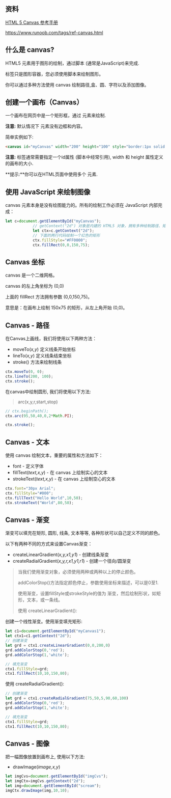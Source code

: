 ## 资料

[HTML 5 Canvas 参考手册](http://caibaojian.com/w3c/html5/html5_ref_canvas.html)

https://www.runoob.com/tags/ref-canvas.html

## 什么是 canvas?

HTML5 <canvas> 元素用于图形的绘制，通过脚本 (通常是JavaScript)来完成.

<canvas> 标签只是图形容器，您必须使用脚本来绘制图形。

你可以通过多种方法使用 canvas 绘制路径,盒、圆、字符以及添加图像。

## 创建一个画布（Canvas）

一个画布在网页中是一个矩形框，通过 <canvas> 元素来绘制.

**注意:** 默认情况下 <canvas> 元素没有边框和内容。

<canvas>简单实例如下:

```html
<canvas id="myCanvas" width="200" height="100" style="border:1px solid #000000;"></canvas>
```

**注意:** 标签通常需要指定一个id属性 (脚本中经常引用), width 和 height 属性定义的画布的大小.

**提示:**你可以在HTML页面中使用多个 <canvas> 元素.

## 使用 JavaScript 来绘制图像

canvas 元素本身是没有绘图能力的。所有的绘制工作必须在 JavaScript 内部完成：

```js
let c=document.getElementById("myCanvas");
            // getContext("2d") 对象是内建的 HTML5 对象，拥有多种绘制路径、矩形、圆形、字符以及添加图像的方法。
            let ctx=c.getContext("2d");
            // 下面的两行代码绘制一个红色的矩形
            ctx.fillStyle="#FF0000";
            ctx.fillRect(0,0,150,75);
```

## Canvas 坐标

canvas 是一个二维网格。

canvas 的左上角坐标为 (0,0)

上面的 fillRect 方法拥有参数 (0,0,150,75)。

意思是：在画布上绘制 150x75 的矩形，从左上角开始 (0,0)。

## Canvas - 路径

在Canvas上画线，我们将使用以下两种方法：

- moveTo(*x,y*) 定义线条开始坐标
- lineTo(*x,y*) 定义线条结束坐标
- stroke() 方法来绘制线条

```js
ctx.moveTo(0, 0);
ctx.lineTo(200, 100);
ctx.stroke();
```

在canvas中绘制圆形, 我们将使用以下方法:

> arc(x,y,r,start,stop)

```js
// ctx.beginPath();
ctx.arc(95,50,40,0,2*Math.PI);

ctx.stroke();
```

## Canvas - 文本

使用 canvas 绘制文本，重要的属性和方法如下：

- font - 定义字体
- fillText(*text,x,y*) - 在 canvas 上绘制实心的文本
- strokeText(*text,x,y*) - 在 canvas 上绘制空心的文本

```js
ctx.font="30px Arial";
ctx.fillStyle="#000";
ctx.fillText("Hello World",10,50);
ctx.strokeText("World",80,50);
```

## Canvas - 渐变

渐变可以填充在矩形, 圆形, 线条, 文本等等, 各种形状可以自己定义不同的颜色。

以下有两种不同的方式来设置Canvas渐变：

- createLinearGradient(*x,y,x1,y1*) - 创建线条渐变
- createRadialGradient(*x,y,r,x1,y1,r1*) - 创建一个径向/圆渐变

> 当我们使用渐变对象，必须使用两种或两种以上的停止颜色。
>
> addColorStop()方法指定颜色停止，参数使用坐标来描述，可以是0至1.
>
> 使用渐变，设置fillStyle或strokeStyle的值为 渐变，然后绘制形状，如矩形，文本，或一条线。
>
> 使用 createLinearGradient():

创建一个线性渐变。使用渐变填充矩形:

```js
let c1=document.getElementById("myCanvas1");
let ctx1=c1.getContext("2d");
// 创建渐变
let grd = ctx1.createLinearGradient(0,0,200,0)
grd.addColorStop(0,'red');
grd.addColorStop(1,'white');

// 填充渐变
ctx1.fillStyle=grd;
ctx1.fillRect(10,10,150,80);
```

使用 createRadialGradient():

```js
// 创建渐变
let grd = ctx1.createRadialGradient(75,50,5,90,60,100)
grd.addColorStop(0,'red');
grd.addColorStop(1,'white');

// 填充渐变
ctx1.fillStyle=grd;
ctx1.fillRect(10,10,150,80);
```

## Canvas - 图像

把一幅图像放置到画布上, 使用以下方法:

- drawImage(*image,x,y*)

```js
let imgCvs=document.getElementById("imgCvs");
let imgCtx=imgCvs.getContext("2d");
let img=document.getElementById("scream");
imgCtx.drawImage(img,10,10);
```